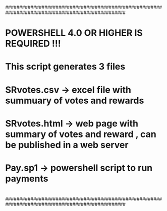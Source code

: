 ###################################################################################################
# 
# POWERSHELL 4.0 OR HIGHER IS REQUIRED !!!
#
# This script generates 3 files
# SRvotes.csv ->  excel file with summuary of votes and rewards
# SRvotes.html ->  web page with summary of votes and reward  , can be published in a web server
# Pay.sp1 -> powershell script to run payments
#
###################################################################################################
